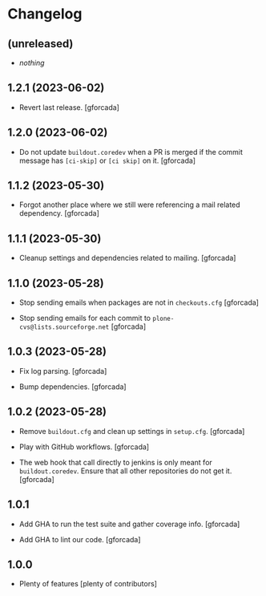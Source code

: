 # Changelog

## (unreleased)

- _nothing_

## 1.2.1 (2023-06-02)

- Revert last release.
  [gforcada]

## 1.2.0 (2023-06-02)

- Do not update `buildout.coredev` when a PR is merged
  if the commit message has `[ci-skip]` or `[ci skip]` on it.
  [gforcada]

## 1.1.2 (2023-05-30)

- Forgot another place where we still were referencing a mail related dependency.
  [gforcada]

## 1.1.1 (2023-05-30)

- Cleanup settings and dependencies related to mailing.
  [gforcada]

## 1.1.0 (2023-05-28)

- Stop sending emails when packages are not in `checkouts.cfg`
  [gforcada]

- Stop sending emails for each commit to `plone-cvs@lists.sourceforge.net`
  [gforcada]

## 1.0.3 (2023-05-28)

- Fix log parsing.
  [gforcada]

- Bump dependencies.
  [gforcada]

## 1.0.2 (2023-05-28)

- Remove `buildout.cfg` and clean up settings in `setup.cfg`.
  [gforcada]

- Play with GitHub workflows.
  [gforcada]

- The web hook that call directly to jenkins is only meant for `buildout.coredev`.
  Ensure that all other repositories do not get it.
  [gforcada]

## 1.0.1

- Add GHA to run the test suite and gather coverage info.
  [gforcada]

- Add GHA to lint our code.
  [gforcada]

## 1.0.0

- Plenty of features
  [plenty of contributors]
